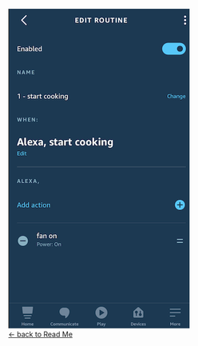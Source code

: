 ![](pics/alexa-routine.png)   
[<- back to Read Me](https://github.com/defcon24bit/record-and-replay-RF-remote#record-and-replay-rf-signal)

